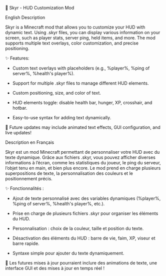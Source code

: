 📜 Skyr - HUD Customization Mod


English Description

Skyr is a Minecraft mod that allows you to customize your HUD with dynamic text. Using .skyr files, you can display various information on your screen, such as player stats, server ping, held items, and more.
The mod supports multiple text overlays, color customization, and precise positioning.



✨ Features:

- Custom text overlays with placeholders (e.g., %player%, %ping of server%, %health's player%).

- Support for multiple .skyr files to manage different HUD elements.

- Custom positioning, size, and color of text.

- HUD elements toggle: disable health bar, hunger, XP, crosshair, and hotbar.

- Easy-to-use syntax for adding text dynamically.

🔧 Future updates may include animated text effects, GUI configuration, and live updates!


Description en Français

Skyr est un mod Minecraft permettant de personnaliser votre HUD avec du texte dynamique. Grâce aux fichiers .skyr, vous pouvez afficher diverses informations à l’écran, comme les statistiques du joueur, le ping du serveur, l’objet tenu en main, et bien plus encore.
Le mod prend en charge plusieurs superpositions de texte, la personnalisation des couleurs et le positionnement précis.


✨ Fonctionnalités :


- Ajout de texte personnalisé avec des variables dynamiques (%player%, %ping of server%, %health's player%, etc.).

- Prise en charge de plusieurs fichiers .skyr pour organiser les éléments du HUD.

- Personnalisation : choix de la couleur, taille et position du texte.
  
- Désactivation des éléments du HUD : barre de vie, faim, XP, viseur et barre rapide.

- Syntaxe simple pour ajouter du texte dynamiquement.


🔧 Les futures mises à jour pourraient inclure des animations de texte, une interface GUI et des mises à jour en temps réel !
